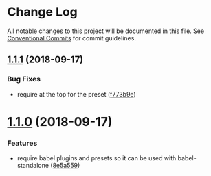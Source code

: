 # Change Log

All notable changes to this project will be documented in this file.
See [Conventional Commits](https://conventionalcommits.org) for commit guidelines.

<a name="1.1.1"></a>
## [1.1.1](https://github.com/react-bootstrap/configs/compare/@react-bootstrap/babel-preset@1.1.0...@react-bootstrap/babel-preset@1.1.1) (2018-09-17)


### Bug Fixes

* require at the top for the preset ([f773b9e](https://github.com/react-bootstrap/configs/commit/f773b9e))





<a name="1.1.0"></a>
# [1.1.0](https://github.com/react-bootstrap/configs/compare/@react-bootstrap/babel-preset@1.0.0...@react-bootstrap/babel-preset@1.1.0) (2018-09-17)


### Features

* require babel plugins and presets so it can be used with babel-standalone ([8e5a559](https://github.com/react-bootstrap/configs/commit/8e5a559))

